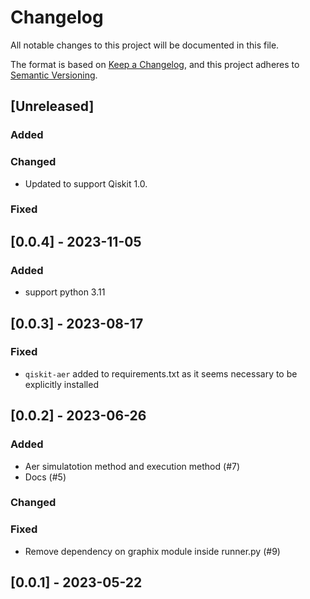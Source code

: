# Changelog

All notable changes to this project will be documented in this file.

The format is based on [Keep a Changelog](https://keepachangelog.com/en/1.0.0/),
and this project adheres to [Semantic Versioning](https://semver.org/spec/v2.0.0.html).

## [Unreleased]

### Added

### Changed
- Updated to support Qiskit 1.0.

### Fixed

## [0.0.4] - 2023-11-05

### Added
- support python 3.11

## [0.0.3] - 2023-08-17

### Fixed

- `qiskit-aer` added to requirements.txt as it seems necessary to be explicitly installed

## [0.0.2] - 2023-06-26

### Added

- Aer simulatotion method and execution method (#7)
- Docs (#5)

### Changed

### Fixed

- Remove dependency on graphix module inside runner.py (#9)

## [0.0.1] - 2023-05-22
